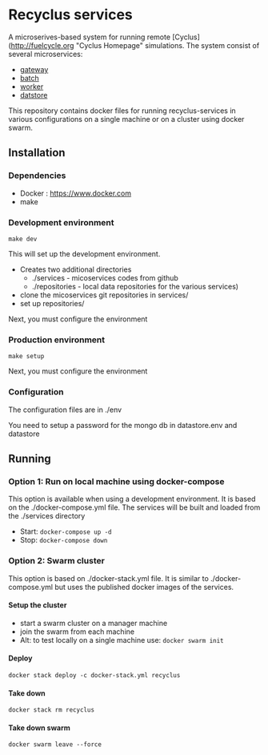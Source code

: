 # Recyclus services 

A microserives-based system for running remote [Cyclus](http://fuelcycle.org "Cyclus Homepage" simulations. The system 
consist of several microservices:
* [gateway](https://github.com/yarden-livnat/recyclus-gateway.git)
* [batch](https://github.com/yarden-livnat/recyclus-batch.git)
* [worker](https://github.com/yarden-livnat/recyclus-worker.git)
* [datstore](https://github.com/yarden-livnat/recyclus-datastore.git)

This repository contains docker files for running recyclus-services in various configurations on a single machine or on 
a cluster using docker swarm.

## Installation

### Dependencies
* Docker : https://www.docker.com
* make

### Development environment
`make dev`

This will set up the development environment. 
* Creates two additional directories
	* ./services - micoservices codes from github
	* ./repositories - local data repositories for the various services)
* clone the micoservices git repositories in services/ 
* set up repositories/

Next, you must configure the environment 

### Production environment 
`make setup`

Next, you must configure the environment 
 
### Configuration

The configuration files are in ./env

You need to setup a password for the mongo db in datastore.env and datastore


## Running

### Option 1: Run on local machine using docker-compose
This option is available when using a development environment. It is based on the ./docker-compose.yml file.
The services will be built and loaded from the ./services directory

* Start: `docker-compose up -d`
* Stop: `docker-compose down`

### Option 2: Swarm cluster

This option is based on ./docker-stack.yml file. It is similar to ./docker-compose.yml but uses the published docker 
images of the services.

#### Setup the cluster
* start a swarm cluster on a manager machine
* join the swarm from each machine
* Alt: to test locally on a single machine use: `docker swarm init`

#### Deploy
`docker stack deploy -c docker-stack.yml recyclus`

#### Take down
`docker stack rm recyclus`

#### Take down swarm
`docker swarm leave --force`


